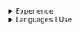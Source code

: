 <details>
  <summary>Experience</summary>
  - <b>Developer</b> for <b>Envy (Hash Tool)</b>, since 5/11/2021<br>
  - <b>Developer</b> for <b>Vendetta (Discord Utilities)</b>, since 4/13/2021<br>
  - <b>Developer</b> for <b>Vulture (Minecraft Server)</b>, since 4/10/2021<br>
  - <b>Developer</b> for <b>Mythia (Minecraft Server)</b>, 2 months<br>
</details>

<details>
  <summary>Languages I Use</summary>
  - <a href="https://en.wikipedia.org/wiki/C_Sharp_(programming_language)">C#</a><br>
  - <a href="https://en.wikipedia.org/wiki/C%2B%2B">C++</a><br>
  - <a href="https://en.wikipedia.org/wiki/CSS">CSS</a><br>
  - <a href="https://en.wikipedia.org/wiki/Dart_(programming_language)">Dart</a><br>
  - <a href="https://en.wikipedia.org/wiki/HTML">HTML</a><br>
  - <a href="https://en.wikipedia.org/wiki/Java_(programming_language)">Java</a><br>
  - <a href="https://en.wikipedia.org/wiki/JavaScript">Javascript</a><br>
  - <a href="https://en.wikipedia.org/wiki/Node.js">NodeJS</a><br>
  - <a href="https://en.wikipedia.org/wiki/PHP">PHP</a><br>
  - <a href="https://en.wikipedia.org/wiki/Python_(programming_language)">Python</a><br>
  - <a href="https://en.wikipedia.org/wiki/SQL">SQL</a><br>
</details>
